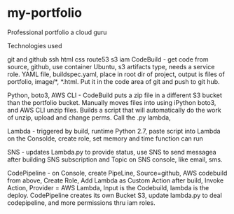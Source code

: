 # my-portfolio
Professional portfolio a cloud guru


Technologies used

git and github
ssh
html
css
route53
s3
iam
CodeBuild - get code from source, github, use container Ubuntu, s3 artifacts type, needs a service role.  YAML file, buildspec.yaml, place in root dir of project, output is files of portfolio, image/*, *.html. Put it in the code area of git and push to git hub.

Python, boto3, AWS CLI - CodeBuild puts a zip file in a different S3 bucket than the portfolio bucket.  Manually moves files into using iPython boto3, and AWS CLI unzip files.  Builds a script that will automatically do the work of unzip, upload and change perms. Call the .py lambda,

Lambda - triggered by build, runtime Python 2.7, paste script into Lambda on the Consolde, create role, set memory and time function can run

SNS - updates Lambda.py to provide status, use SNS to send messagea after building SNS subscription and Topic on SNS console, like email, sms.

CodePipeline - on Console, create PipeLine, Source=github, AWS codebuild from above, Create Role, Add Lambda as Custom Action after build, Invoke
Action, Provider = AWS Lambda,  Input is the Codebuild, lambda is the deploy.     CodePipeline creates its own Bucket S3, update lambda.py to deal 
codepipeline, and more permissions thru iam roles.

